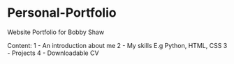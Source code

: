 # Personal-Portfolio
Website Portfolio for Bobby Shaw

Content:
1 - An introduction about me
2 - My skills E.g Python, HTML, CSS
3 - Projects
4 - Downloadable CV
